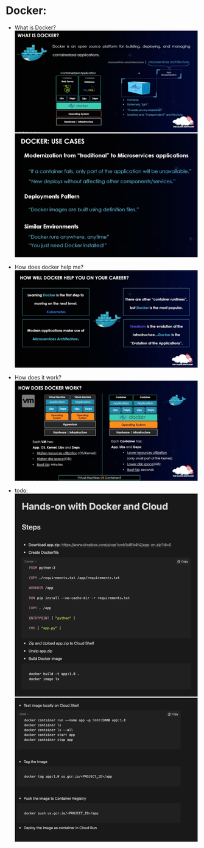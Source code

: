 # Docker:
- What is Docker?
![What is Docker](./assets/d1.png)
![What2](./assets/d2.png)

- How does docker help me?
![Help?](./assets/d3.png)    

- How does it work?
![How](./assets/d4.png)      

- todo:
![todo](./assets/dd1.png)
![todo](./assets/dd2.png)